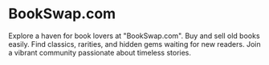 # BookSwap.com
Explore a haven for book lovers at "BookSwap.com". Buy and sell old books easily. Find classics, rarities, and hidden gems waiting for new readers. Join a vibrant community passionate about timeless stories.
